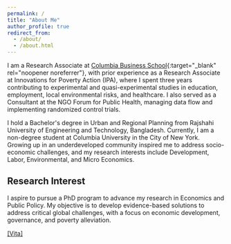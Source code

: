 ```yaml
---
permalink: /
title: "About Me"
author_profile: true
redirect_from: 
  - /about/
  - /about.html
---
```

I am a Research Associate at [Columbia Business School](https://business.columbia.edu/){:target="_blank" rel="noopener noreferrer"}, with prior experience as a Research Associate at Innovations for Poverty Action (IPA), where I spent three years contributing to experimental and quasi-experimental studies in education, employment, local environmental risks, and healthcare. I also served as a Consultant at the NGO Forum for Public Health, managing data flow and implementing randomized control trials.

I hold a Bachelor's degree in Urban and Regional Planning from Rajshahi University of Engineering and Technology, Bangladesh. Currently, I am a non-degree student at Columbia University in the City of New York. Growing up in an underdeveloped community inspired me to address socio-economic challenges, and my research interests include Development, Labor, Environmental, and Micro Economics.

Research Interest
------
I aspire to pursue a PhD program to advance my research in Economics and Public Policy. My objective is to develop evidence-based solutions to address critical global challenges, with a focus on economic development, governance, and poverty alleviation.

[[Vita]](https://drive.google.com/file/d/1lVTsSYjjoIWkbQRWHs464G3oR9qTVac4/view?usp=sharing)
